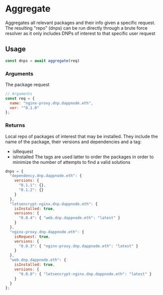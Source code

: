 # Aggregate

Aggregates all relevant packages and their info given a specific request. The resulting "repo" (dnps) can be run directly through a brute force resolver as it only includes DNPs of interest to that specific user request

## Usage

```javascript
const dnps = await aggregate(req)
```

### Arguments

The package request

```javascript
// Arguments
const req = {
  name: "nginx-proxy.dnp.dappnode.eth",
  ver: "^0.1.0"
};
```

### Returns

Local repo of packages of interest that may be installed. They include the name of the package, their versions and dependencies and a tag:

- isRequest
- isInstalled
  The tags are used latter to order the packages in order to minimize the number of attempts to find a valid solutions

```javascript
dnps = {
  "dependency.dnp.dappnode.eth": {
    versions: {
      "0.1.1": {},
      "0.1.2": {}
    }
  },
  "letsencrypt-nginx.dnp.dappnode.eth": {
    isInstalled: true,
    versions: {
      "0.0.4": { "web.dnp.dappnode.eth": "latest" }
    }
  },
  "nginx-proxy.dnp.dappnode.eth": {
    isRequest: true,
    versions: {
      "0.0.3": { "nginx-proxy.dnp.dappnode.eth": "latest" }
    }
  },
  "web.dnp.dappnode.eth": {
    isInstalled: true,
    versions: {
      "0.0.0": { "letsencrypt-nginx.dnp.dappnode.eth": "latest" }
    }
  }
};
```
